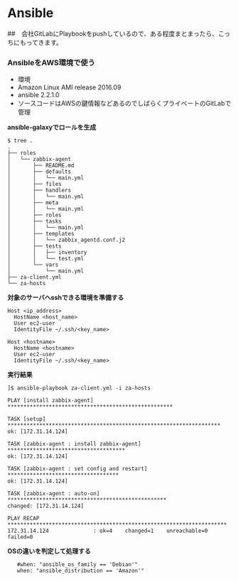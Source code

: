 # Ansible

##　会社GitLabにPlaybookをpushしているので、ある程度まとまったら、こっちにもってきます。

### AnsibleをAWS環境で使う

- 環境
 - Amazon Linux AMI release 2016.09
 - ansible 2.2.1.0
 - ソースコードはAWSの鍵情報などあるのでしばらくプライベートのGitLabで管理
 
 
 
 
 
**ansible-galaxyでロールを生成**
```
$ tree .
.
├── roles
│   └── zabbix-agent
│       ├── README.md
│       ├── defaults
│       │   └── main.yml
│       ├── files
│       ├── handlers
│       │   └── main.yml
│       ├── meta
│       │   └── main.yml
│       ├── roles
│       ├── tasks
│       │   └── main.yml
│       ├── templates
│       │   └── zabbix_agentd.conf.j2
│       ├── tests
│       │   ├── inventory
│       │   └── test.yml
│       └── vars
│           └── main.yml
├── za-client.yml
└── za-hosts
```

**対象のサーバへsshできる環境を準備する**
```
Host <ip_address>
  HostName <host_name>
  User ec2-user
  IdentityFile ~/.ssh/<key_name>

Host <hostname>
  HostName <hostname>
  User ec2-user
  IdentityFile ~/.ssh/<key_name>
```


**実行結果**
```
]$ ansible-playbook za-client.yml -i za-hosts

PLAY [install zabbix-agent] ****************************************************

TASK [setup] *******************************************************************
ok: [172.31.14.124]

TASK [zabbix-agent : install zabbix-agent] *************************************
ok: [172.31.14.124]

TASK [zabbix-agent : set config and restart] ***********************************
ok: [172.31.14.124]

TASK [zabbix-agent : auto-on] **************************************************
changed: [172.31.14.124]

PLAY RECAP *********************************************************************
172.31.14.124              : ok=4    changed=1    unreachable=0    failed=0
```

**OSの違いを判定して処理する**
```
   #when: "ansible_os_family == 'Debian'"
   when: "ansible_distribution == 'Amazon'"
```
